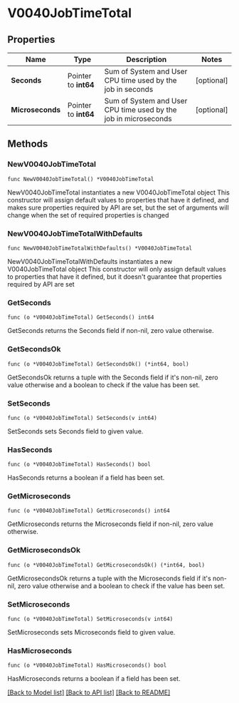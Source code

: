 # V0040JobTimeTotal

## Properties

Name | Type | Description | Notes
------------ | ------------- | ------------- | -------------
**Seconds** | Pointer to **int64** | Sum of System and User CPU time used by the job in seconds | [optional] 
**Microseconds** | Pointer to **int64** | Sum of System and User CPU time used by the job in microseconds | [optional] 

## Methods

### NewV0040JobTimeTotal

`func NewV0040JobTimeTotal() *V0040JobTimeTotal`

NewV0040JobTimeTotal instantiates a new V0040JobTimeTotal object
This constructor will assign default values to properties that have it defined,
and makes sure properties required by API are set, but the set of arguments
will change when the set of required properties is changed

### NewV0040JobTimeTotalWithDefaults

`func NewV0040JobTimeTotalWithDefaults() *V0040JobTimeTotal`

NewV0040JobTimeTotalWithDefaults instantiates a new V0040JobTimeTotal object
This constructor will only assign default values to properties that have it defined,
but it doesn't guarantee that properties required by API are set

### GetSeconds

`func (o *V0040JobTimeTotal) GetSeconds() int64`

GetSeconds returns the Seconds field if non-nil, zero value otherwise.

### GetSecondsOk

`func (o *V0040JobTimeTotal) GetSecondsOk() (*int64, bool)`

GetSecondsOk returns a tuple with the Seconds field if it's non-nil, zero value otherwise
and a boolean to check if the value has been set.

### SetSeconds

`func (o *V0040JobTimeTotal) SetSeconds(v int64)`

SetSeconds sets Seconds field to given value.

### HasSeconds

`func (o *V0040JobTimeTotal) HasSeconds() bool`

HasSeconds returns a boolean if a field has been set.

### GetMicroseconds

`func (o *V0040JobTimeTotal) GetMicroseconds() int64`

GetMicroseconds returns the Microseconds field if non-nil, zero value otherwise.

### GetMicrosecondsOk

`func (o *V0040JobTimeTotal) GetMicrosecondsOk() (*int64, bool)`

GetMicrosecondsOk returns a tuple with the Microseconds field if it's non-nil, zero value otherwise
and a boolean to check if the value has been set.

### SetMicroseconds

`func (o *V0040JobTimeTotal) SetMicroseconds(v int64)`

SetMicroseconds sets Microseconds field to given value.

### HasMicroseconds

`func (o *V0040JobTimeTotal) HasMicroseconds() bool`

HasMicroseconds returns a boolean if a field has been set.


[[Back to Model list]](../README.md#documentation-for-models) [[Back to API list]](../README.md#documentation-for-api-endpoints) [[Back to README]](../README.md)


